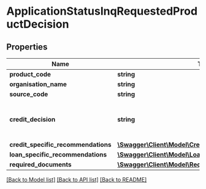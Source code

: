 # ApplicationStatusInqRequestedProductDecision

## Properties
Name | Type | Description | Notes
------------ | ------------- | ------------- | -------------
**product_code** | **string** | A unique code that identifies the product | [optional] 
**organisation_name** | **string** | Card issuing Organisation | [optional] 
**source_code** | **string** | A source code to identify the product | [optional] 
**credit_decision** | **string** | Evaluated Applicant Credit Decision. This is a reference data field. Please use /v1/apac/utilities/referenceData/{creditDecision} resource to get valid value of this field with description. | [optional] 
**credit_specific_recommendations** | [**\Swagger\Client\Model\CreditSpecificRecommendations[]**](CreditSpecificRecommendations.md) |  | [optional] 
**loan_specific_recommendations** | [**\Swagger\Client\Model\LoanSpecificRecommendations[]**](LoanSpecificRecommendations.md) |  | [optional] 
**required_documents** | [**\Swagger\Client\Model\RequiredDocuments[]**](RequiredDocuments.md) |  | [optional] 

[[Back to Model list]](../../README.md#documentation-for-models) [[Back to API list]](../../README.md#documentation-for-api-endpoints) [[Back to README]](../../README.md)

